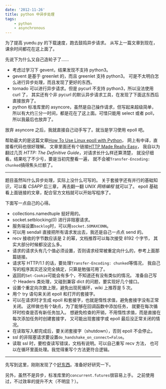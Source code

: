 ```yaml
---
date: '2012-11-26'
title: python 中异步处理
tags:
    - python
    - asynchronous
---
```


为了提高 yuedu.py 的下载速度，跑去鼓捣异步请求。
从写上一篇文章到现在，课余时间都花在这上面了。

先说下为什么又自己造轮子了……

+ 考虑过学习下 gevent，结果发现不支持 python3。
+ gevent 是基于 greenlet 的，而且 greenlet 支持 python3。
    可是不太明白怎么进行异步处理，而且发现了更好的东西。
+ tornado 可以进行异步请求。但是 pycurl 不支持 python3，所以没法使用 curl 了，
    其实还有个非 pycurl 的默认异步请求工具，在发现了下面这东西后直接放弃了。
+ python 标准库里的 asyncore，虽然是自己操作请求，但写起来超级简单，
    所以有大约三分一时间，都是花在了这上面。可惜只能用 select 或者 poll，
    所以我最后也放弃了。

放弃 asyncore 之后，我就直接自己动手写了。就当是学习使用 epoll 吧。

帮助最大的是这篇文章[How To Use Linux epoll with Python][use_epoll]，
网上有中译，直接看代码也很好理解。
文章里面还有个链接[HTTP Made Really Easy][http]，
我自以为翻过几页 _HTTP: The Definitive Guide_，对请求长什么样还算清楚，
就没仔细看。结果吃了不少亏，要是当初完整看一遍，
就不会被`Transfer-Encoding: chunked`搞得焦头烂额了。

------

题目虽然叫什么异步处理，实际上没什么可写的。
关于套接字还有并行的基础知识，可以看 _CSAPP_ 后三章，
再去翻一翻 _UNIX 网络编程_ 就可以了。
epoll 基础看上面链接的文章，配合官方文档就可以开始写程序了。

下面写一点自己的心得。

+ collections.namedtuple 挺好用的。
+ socket.setblocking(0) 进行非阻塞请求。
+ 服务端设置`backlog`时，可以用`socket.SOMAXCONN`。
+ 可以用 sendall 直接把所有请求发出去，我还是自己一点点 send 的。
+ recv 接收的字节数应该是 2 的幂，文档推荐可以每次接受 8192 个字节，
    其实大部分时候都没这么多。
+ 请求的请求头有几个值必须设置，否则请求经常被重定向什么的，参考上面那篇链接。
+ 请求写 HTTP/1.1 的话，要处理`Transfer-Encoding: chunked`等情况，
    我自己写的程序其实还没完全搞定，只算是勉强可用了。
+ 返回的`Set-Cookie`可能会有多个，不知道还有没有类似的情况。
    准备自己写个 Headers 类处理，又碰到兼容 dict 的问题，要实现好几个接口。
+ 设置个重定向次数上限，避免出现死循环，wiki 上推荐是 5 次。
+ 用个 try 语句来关闭 epoll 和打开的套接字。
+ 可以在请求时才生成 epoll 和套接字，也就是惰性求值，避免套接字没有正常关闭。
    这样做也有个缺点，为了能够在回调函数中添加任务，
    就要在每次循环时检查是否有新任务加入。
    想避免检查的开销，不用惰性求值，而是直接在每次添加任务时创建套接字，
    又可能出现套接字或 epoll 最后没正常关闭的情况。
+ 在读取写入都完成后，要关闭套接字（shutdown），否则 epoll 不会停止。
+ ssl 的非阻塞请求要设置`do_handshake_on_connect=False`。
+ 读取 ssl 时，要检查读写错误，文档有说明。可以自己重写 recv 方法，
    也可以在循环里面处理。我觉得重写个方法更符合逻辑。

------

先写到这里，刚刚发现了个[好东西][tulip]。准备好好研究一下。

另外，虽然不是异步，标准库里的`concurrent.futures`很容易上手。
之前使用过，不过效率的提升不大（不明显？）。

[use_epoll]: http://scotdoyle.com/python-epoll-howto.html
[http]: http://www.jmarshall.com/easy/http/
[tulip]: http://code.google.com/p/tulip/
